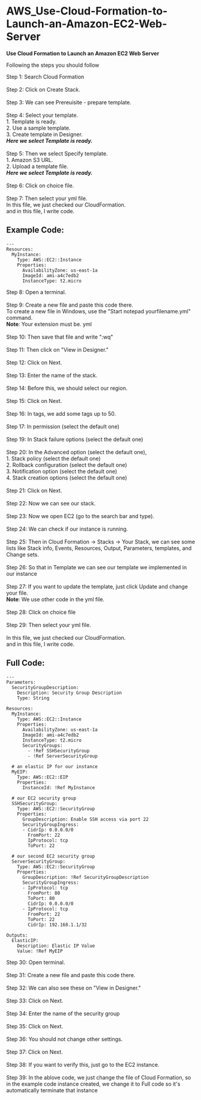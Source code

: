 # AWS_Use-Cloud-Formation-to-Launch-an-Amazon-EC2-Web-Server

**Use Cloud Formation to Launch an Amazon EC2 Web Server**


Following the steps you should follow

Step 1: Search Cloud Formation <br><br>
Step 2: Click on Create Stack.<br><br>
Step 3: We can see Prereuisite - prepare template.<br><br>
Step 4: Select your template.<br>
      1. Template is ready.<br>
      2. Use a sample template.<br>
      3. Create template in Designer.<br>
<i><b>Here we select Template is ready.</b></i><br><br>
Step 5: Then we select Specify template.<br>
      1. Amazon S3 URL.<br>
      2. Upload a template file.<br>
<i><b>Here we select Template is ready.</b></i><br><br>
Step 6: Click on choice file.<br><br>
Step 7: Then select your yml file.<br>
In this file, we just checked our CloudFormation.<br>
and in this file, I write code.<br>

## Example Code:

```
---
Resources:
  MyInstance:
    Type: AWS::EC2::Instance
    Properties:
      AvailabilityZone: us-east-1a
      ImageId: ami-a4c7edb2
      InstanceType: t2.micro 
```

Step 8: Open a terminal.<br><br>
Step 9: Create a new file and paste this code there.<br>
To create a new file in Windows, use the "Start notepad yourfilename.yml" command.<br>
**Note**: Your extension must be. yml<br><br>
Step 10: Then save that file and write ":wq"<br><br>
Step 11: Then click on "View in Designer."<br><br>
Step 12: Click on Next. <br><br>
Step 13: Enter the name of the stack.<br><br>
Step 14: Before this, we should select our region. <br><br>
Step 15: Click on Next.<br><br>
Step 16: In tags, we add some tags up to 50.<br><br>
Step 17: In permission (select the default one)<br><br>
Step 19: In Stack failure options (select the default one)<br><br>
Step 20: In the Advanced option (select the default one),<br>
      1. Stack policy (select the default one)<br>
      2. Rollback configuration (select the default one)<br>
      3. Notification option (select the default one)<br>
      4. Stack creation options (select the default one)<br><br>
Step 21: Click on Next.<br><br>
Step 22: Now we can see our stack. <br><br>
Step 23: Now we open EC2 (go to the search bar and type).<br><br>
Step 24: We can check if our instance is running.<br><br>
Step 25: Then in Cloud Formation -> Stacks -> Your Stack, we can see some lists like Stack info, Events, Resources, Output, Parameters, templates, and Change sets.<br><br>
Step 26: So that in Template we can see our template we implemented in our instance<br><br>
Step 27: If you want to update the template, just click Update and change your file. <br>
**Note**: We use other code in the yml file. <br><br>
Step 28: Click on choice file<br><br>
Step 29: Then select your yml file. <br><br>
In this file, we just checked our CloudFormation. <br>
and in this file, I write code.<br>

## Full Code:

```
---
Parameters:
  SecurityGroupDescription:
    Description: Security Group Description
    Type: String

Resources:
  MyInstance:
    Type: AWS::EC2::Instance
    Properties:
      AvailabilityZone: us-east-1a
      ImageId: ami-a4c7edb2
      InstanceType: t2.micro
      SecurityGroups:
        - !Ref SSHSecurityGroup
        - !Ref ServerSecurityGroup

  # an elastic IP for our instance
  MyEIP:
    Type: AWS::EC2::EIP
    Properties:
      InstanceId: !Ref MyInstance

  # our EC2 security group
  SSHSecurityGroup:
    Type: AWS::EC2::SecurityGroup
    Properties:
      GroupDescription: Enable SSH access via port 22
      SecurityGroupIngress:
      - CidrIp: 0.0.0.0/0
        FromPort: 22
        IpProtocol: tcp
        ToPort: 22

  # our second EC2 security group
  ServerSecurityGroup:
    Type: AWS::EC2::SecurityGroup
    Properties:
      GroupDescription: !Ref SecurityGroupDescription
      SecurityGroupIngress:
      - IpProtocol: tcp
        FromPort: 80
        ToPort: 80
        CidrIp: 0.0.0.0/0
      - IpProtocol: tcp
        FromPort: 22
        ToPort: 22
        CidrIp: 192.168.1.1/32

Outputs:
  ElasticIP:
    Description: Elastic IP Value
    Value: !Ref MyEIP
```

Step 30: Open terminal. <br><br>
Step 31: Create a new file and paste this code there.<br><br>
Step 32: We can also see these on "View in Designer."<br><br>
Step 33: Click on Next.<br><br>
Step 34: Enter the name of the security group<br><br>
Step 35: Click on Next.<br><br>
Step 36: You should not change other settings. <br><br>
Step 37: Click on Next.<br><br>
Step 38: If you want to verify this, just go to the EC2 instance.<br><br>
Step 39: In the ablove code, we just change the file of Cloud Formation, so in the example code instance created, we change it to Full code so it's automatically terminate that instance<br>
